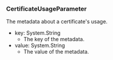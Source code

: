 ### CertificateUsageParameter
The metadata about a certificate's usage.

- key: System.String
  - The key of the metadata.
- value: System.String
  - The value of the metadata.

